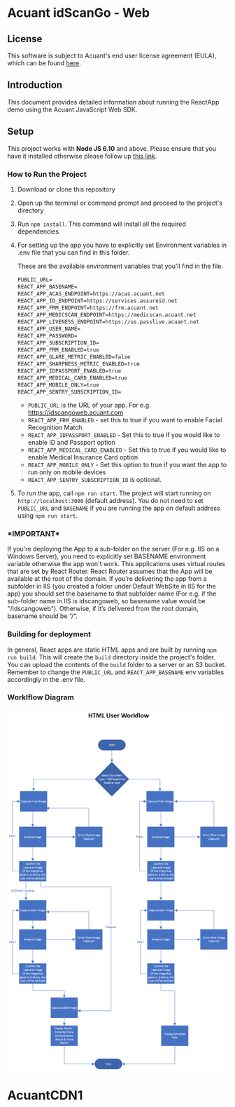 # Acuant idScanGo - Web #

## License
This software is subject to Acuant's end user license agreement (EULA), which can be found [here](EULA.pdf).

## Introduction
This document provides detailed information about running the ReactApp demo using the Acuant JavaScript Web SDK.

## Setup ##

This project works with **Node JS 6.10** and above. Please ensure that you have it installed otherwise please follow up [this link](https://nodejs.org/en/).

### How to Run the Project ###
1. Download or clone this repository
1. Open up the terminal or command prompt and proceed to the project's directory
1. Run ```npm install```. This command will install all the required dependencies.
1. For setting up the app you have to explicitly set Environment variables in .env file that you can find in this folder.

	These are the available environment variables that you'll find in the file. 

	```
	PUBLIC_URL=
	REACT_APP_BASENAME=
	REACT_APP_ACAS_ENDPOINT=https://acas.acuant.net
	REACT_APP_ID_ENDPOINT=https://services.assureid.net
	REACT_APP_FRM_ENDPOINT=https://frm.acuant.net
	REACT_APP_MEDICSCAN_ENDPOINT=https://medicscan.acuant.net
	REACT_APP_LIVENESS_ENDPOINT=https://us.passlive.acuant.net
	REACT_APP_USER_NAME=
	REACT_APP_PASSWORD=
	REACT_APP_SUBSCRIPTION_ID=
	REACT_APP_FRM_ENABLED=true
	REACT_APP_GLARE_METRIC_ENABLED=false
	REACT_APP_SHARPNESS_METRIC_ENABLED=true
	REACT_APP_IDPASSPORT_ENABLED=true
	REACT_APP_MEDICAL_CARD_ENABLED=true
	REACT_APP_MOBILE_ONLY=true
	REACT_APP_SENTRY_SUBSCRIPTION_ID=
	
	```

	* ```PUBLIC_URL``` is the URL of your app. For e.g. https://idscangoweb.acuant.com
	* ```REACT_APP_FRM_ENABLED``` - set this to true if you want to enable Facial Recognition Match
	* ```REACT_APP_IDPASSPORT_ENABLED``` - Set this to true if you would like to enable ID and Passport option
	* ```REACT_APP_MEDICAL_CARD_ENABLED``` - Set this to true if you would like to enable Medical Insurance Card option
	* ```REACT_APP_MOBILE_ONLY``` - Set this option to true if you want the app to run only on mobile devices
	* ```REACT_APP_SENTRY_SUBSCRIPTION_ID``` is optional.

1. To run the app, call ```npm run start```. The project will start running on ```http://localhost:3000``` (default address). You do not need to set ```PUBLIC_URL``` and ```BASENAME``` if you are running the app on default address using  ```npm run start```.


### \*IMPORTANT\* ###

If you're deploying the App to a sub-folder on the server (For e.g. IIS on a Windows Server), you need to explicitly set BASENAME environment variable otherwise the app won't work. This applications uses virtual routes that are set by React Router. React Router assumes that the App will be available at the root of the domain. If you’re delivering the app from a subfolder in IIS (you created a folder under Default WebSite in IIS for the app) you should set the basename to that subfolder name (For e.g. if the sub-folder name in IIS is idscangoweb, so basename value would be "/idscangoweb"). Otherwise, if it’s delivered from the root domain, basename should be “/“.

### Building for deployment ###

In general, React apps are static HTML apps and are built by running ```npm run build```. This will create the ```build``` directory inside the project's folder.
You can upload the contents of the ```build``` folder to a server or an S3 bucket.
Remember to change the ```PUBLIC_URL``` and ```REACT_APP_BASENAME``` env variables accordingly in the .env file.


### Worklflow Diagram ###
![](HTML_Workflow.png)
# AcuantCDN1
